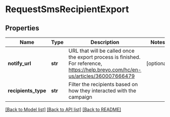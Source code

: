 # RequestSmsRecipientExport

## Properties
Name | Type | Description | Notes
------------ | ------------- | ------------- | -------------
**notify_url** | **str** | URL that will be called once the export process is finished. For reference, https://help.brevo.com/hc/en-us/articles/360007666479 | [optional] 
**recipients_type** | **str** | Filter the recipients based on how they interacted with the campaign | 

[[Back to Model list]](../README.md#documentation-for-models) [[Back to API list]](../README.md#documentation-for-api-endpoints) [[Back to README]](../README.md)



